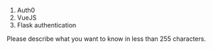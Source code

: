 1. Auth0
2. VueJS
3. Flask authentication

Please describe what you want to know in less than 255 characters.
